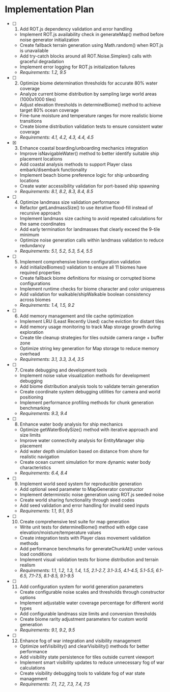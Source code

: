 # Implementation Plan

- [ ] 1. Add ROT.js dependency validation and error handling
  - Implement ROT.js availability check in generateMap() method before noise generator initialization
  - Create fallback terrain generation using Math.random() when ROT.js is unavailable
  - Add try-catch blocks around all ROT.Noise.Simplex() calls with graceful degradation
  - Implement error logging for ROT.js initialization failures
  - _Requirements: 1.2, 9.5_

- [ ] 2. Optimize biome determination thresholds for accurate 80% water coverage
  - Analyze current biome distribution by sampling large world areas (1000x1000 tiles)
  - Adjust elevation thresholds in determineBiome() method to achieve target 80% ocean coverage
  - Fine-tune moisture and temperature ranges for more realistic biome transitions
  - Create biome distribution validation tests to ensure consistent water coverage
  - _Requirements: 4.1, 4.2, 4.3, 4.4, 4.5_

- [x] 3. Enhance coastal boarding/unboarding mechanics integration
  - Improve isNavigableWater() method to better identify suitable ship placement locations
  - Add coastal analysis methods to support Player class embark/disembark functionality
  - Implement beach biome preference logic for ship unboarding locations
  - Create water accessibility validation for port-based ship spawning
  - _Requirements: 8.1, 8.2, 8.3, 8.4, 8.5_

- [ ] 4. Optimize landmass size validation performance
  - Refactor getLandmassSize() to use iterative flood-fill instead of recursive approach
  - Implement landmass size caching to avoid repeated calculations for the same coordinates
  - Add early termination for landmasses that clearly exceed the 9-tile minimum
  - Optimize noise generation calls within landmass validation to reduce redundancy
  - _Requirements: 5.1, 5.2, 5.3, 5.4, 5.5_

- [ ] 5. Implement comprehensive biome configuration validation
  - Add initializeBiomes() validation to ensure all 11 biomes have required properties
  - Create fallback biome definitions for missing or corrupted biome configurations
  - Implement runtime checks for biome character and color uniqueness
  - Add validation for walkable/shipWalkable boolean consistency across biomes
  - _Requirements: 1.4, 1.5, 9.2_

- [ ] 6. Add memory management and tile cache optimization
  - Implement LRU (Least Recently Used) cache eviction for distant tiles
  - Add memory usage monitoring to track Map storage growth during exploration
  - Create tile cleanup strategies for tiles outside camera range + buffer zone
  - Optimize string key generation for Map storage to reduce memory overhead
  - _Requirements: 3.1, 3.3, 3.4, 3.5_

- [ ] 7. Create debugging and development tools
  - Implement noise value visualization methods for development debugging
  - Add biome distribution analysis tools to validate terrain generation
  - Create coordinate system debugging utilities for camera and world positioning
  - Implement performance profiling methods for chunk generation benchmarking
  - _Requirements: 9.3, 9.4_

- [ ] 8. Enhance water body analysis for ship mechanics
  - Optimize getWaterBodySize() method with iterative approach and size limits
  - Improve water connectivity analysis for EntityManager ship placement
  - Add water depth simulation based on distance from shore for realistic navigation
  - Create ocean current simulation for more dynamic water body characteristics
  - _Requirements: 6.4, 8.4_

- [ ] 9. Implement world seed system for reproducible generation
  - Add optional seed parameter to MapGenerator constructor
  - Implement deterministic noise generation using ROT.js seeded noise
  - Create world sharing functionality through seed codes
  - Add seed validation and error handling for invalid seed inputs
  - _Requirements: 1.1, 9.1, 9.5_

- [ ] 10. Create comprehensive test suite for map generation
  - Write unit tests for determineBiome() method with edge case elevation/moisture/temperature values
  - Create integration tests with Player class movement validation methods
  - Add performance benchmarks for generateChunkAt() under various load conditions
  - Implement visual validation tests for biome distribution and terrain realism
  - _Requirements: 1.1, 1.2, 1.3, 1.4, 1.5, 2.1-2.7, 3.1-3.5, 4.1-4.5, 5.1-5.5, 6.1-6.5, 7.1-7.5, 8.1-8.5, 9.1-9.5_

- [ ] 11. Add configuration system for world generation parameters
  - Create configurable noise scales and thresholds through constructor options
  - Implement adjustable water coverage percentage for different world types
  - Add configurable landmass size limits and conversion thresholds
  - Create biome rarity adjustment parameters for custom world generation
  - _Requirements: 9.1, 9.2, 9.5_

- [ ] 12. Enhance fog of war integration and visibility management
  - Optimize setVisibility() and clearVisibility() methods for better performance
  - Add visibility state persistence for tiles outside current viewport
  - Implement smart visibility updates to reduce unnecessary fog of war calculations
  - Create visibility debugging tools to validate fog of war state management
  - _Requirements: 7.1, 7.2, 7.3, 7.4, 7.5_
